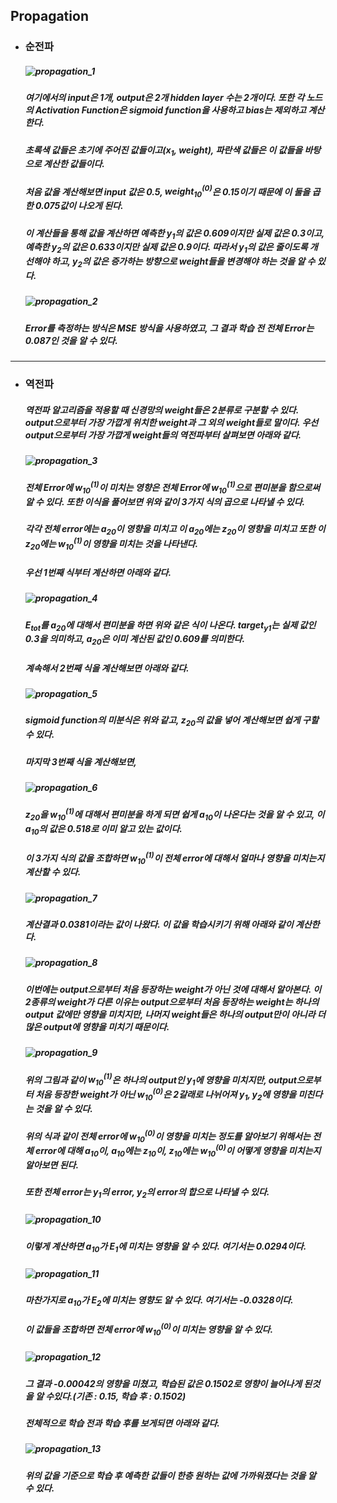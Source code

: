 ## Propagation



- ### 순전파

  ##### ![propagation_1](img/propagation_1.PNG)

  ##### 여기에서의 input은 1개, output은 2개 hidden layer 수는 2개이다. 또한 각 노드의 Activation Function은 sigmoid function을 사용하고 bias는 제외하고 계산한다.

  ##### 초록색 값들은 초기에 주어진 값들이고($x_1$, weight), 파란색 값들은 이 값들을 바탕으로 계산한 값들이다.

  ##### 처음 값을 계산해보면 input 값은 0.5, $weight_{10}^{(0)}$은 0.15이기 때문에 이 둘을 곱한 0.075값이 나오게 된다.

  ##### 이 계산들을 통해 값을 계산하면 예측한 $y_1$의 값은 0.609이지만 실제 값은 0.3이고,  예측한 $y_2$의 값은 0.633이지만 실제 값은 0.9이다. 따라서 $y_1$의 값은 줄이도록 개선해야 하고, $y_2$의 값은 증가하는 방향으로 weight들을 변경해야 하는 것을 알 수 있다.

  ##### ![propagation_2](img/propagation_2.PNG)

  ##### Error를 측정하는 방식은 MSE 방식을 사용하였고, 그 결과 학습 전 전체 Error는 0.087인 것을 알 수 있다.

---



- ### 역전파

  ##### 역전파 알고리즘을 적용할 때 신경망의 weight들은 2분류로 구분할 수 있다. output으로부터 가장 가깝게 위치한 weight과 그 외의 weight들로 말이다. 우선 output으로부터 가장 가깝게 weight들의 역전파부터 살펴보면 아래와 같다.

  ##### ![propagation_3](img/propagation_3.PNG)

  ##### 전체 Error에 $w_{10}^{(1)}$이 미치는 영향은 전체 Error에 $w_{10}^{(1)}$으로 편미분을 함으로써 알 수 있다. 또한 이식을 풀어보면 위와 같이 3가지 식의 곱으로 나타낼 수 있다.

  ##### 각각 전체 error에는 $a_{20}$이 영향을 미치고 이 $a_{20}$에는 $z_{20}$이 영향을 미치고 또한 이 $z_{20}$에는 $w_{10}^{(1)}$이 영향을 미치는 것을 나타낸다.

  ##### 우선 1번째 식부터 계산하면 아래와 같다.

  ##### ![propagation_4](img/propagation_4.PNG)

  ##### $E_{tot}$를 $a_{20}$에 대해서 편미분을 하면 위와 같은 식이 나온다. $target_{y1}$는 실제 값인 0.3을 의미하고, $a_{20}$은 이미 계산된 값인 0.609를 의미한다.

  ##### 계속해서 2번째 식을 계산해보면 아래와 같다.

  ##### ![propagation_5](img/propagation_5.PNG)

  ##### sigmoid function의 미분식은 위와 같고, $z_{20}$의 값을 넣어 계산해보면 쉽게 구할 수 있다.

  ##### 마지막 3번째 식을 계산해보면,

  ##### ![propagation_6](img/propagation_6.PNG)

  ##### $z_{20}$을 $w_{10}^{(1)}$에 대해서 편미분을 하게 되면 쉽게 $a_{10}$이 나온다는 것을 알 수 있고, 이 $a_{10}$의 값은 0.518로 이미 알고 있는 값이다.

  ##### 이 3가지 식의 값을 조합하면 $w_{10}^{(1)}$이 전체 error에 대해서 얼마나 영향을 미치는지 계산할 수 있다.

  ##### ![propagation_7](img/propagation_7.PNG)

  ##### 계산결과 0.0381이라는 값이 나왔다. 이 값을 학습시키기 위해 아래와 같이 계산한다.

  ##### ![propagation_8](img/propagation_8.PNG)

  ##### 이번에는 output으로부터 처음 등장하는 weight가 아닌 것에 대해서 알아본다. 이 2종류의 weight가 다른 이유는 output으로부터 처음 등장하는 weight는 하나의 output 값에만 영향을 미치지만, 나머지 weight들은 하나의 output만이 아니라 더 많은 output에 영향을 미치기 때문이다.

  ##### ![propagation_9](img/propagation_9.PNG)

  ##### 위의 그림과 같이 $w_{10}^{(1)}$은 하나의 output인 $y_1$에 영향을 미치지만, output으로부터 처음 등장한 weight가 아닌 $w_{10}^{(0)}$은 2갈래로 나뉘어져 $y_1, y_2$에 영향을 미친다는 것을 알 수 있다.

  ##### 위의 식과 같이 전체 error에 $w_{10}^{(0)}$이 영향을 미치는 정도를 알아보기 위해서는 전체 error에 대해 $a_{10}$이, $a_{10}$에는 $z_{10}$이, $z_{10}$에는 $w_{10}^{(0)}$이 어떻게 영향을 미치는지 알아보면 된다.

  ##### 또한 전체 error는 $y_1$의 error, $y_2$의 error의 합으로 나타낼 수 있다.

  ##### ![propagation_10](img/propagation_10.PNG)
  
  ##### 이렇게 계산하면 $a_{10}$가 $E_1$에 미치는 영향을 알 수 있다. 여기서는 0.0294이다.

  ##### ![propagation_11](img/propagation_11.PNG)
  
  ##### 마찬가지로 $a_{10}$가 $E_2$에 미치는 영향도 알 수 있다. 여기서는 -0.0328이다.

  ##### 이 값들을 조합하면 전체 error에 $w_{10}^{(0)}$이 미치는 영향을 알 수 있다.

  ##### ![propagation_12](img/propagation_12.PNG)

  ##### 그 결과 -0.00042의 영향을 미쳤고, 학습된 값은 0.1502로 영향이 늘어나게 된것을 알 수있다.(기존 : 0.15, 학습 후 : 0.1502)

  ##### 전체적으로 학습 전과 학습 후를 보게되면 아래와 같다.

  ##### ![propagation_13](img/propagation_13.PNG)

  ##### 위의 값을 기준으로 학습 후 예측한 값들이 한층 원하는 값에 가까워졌다는 것을 알 수 있다.
